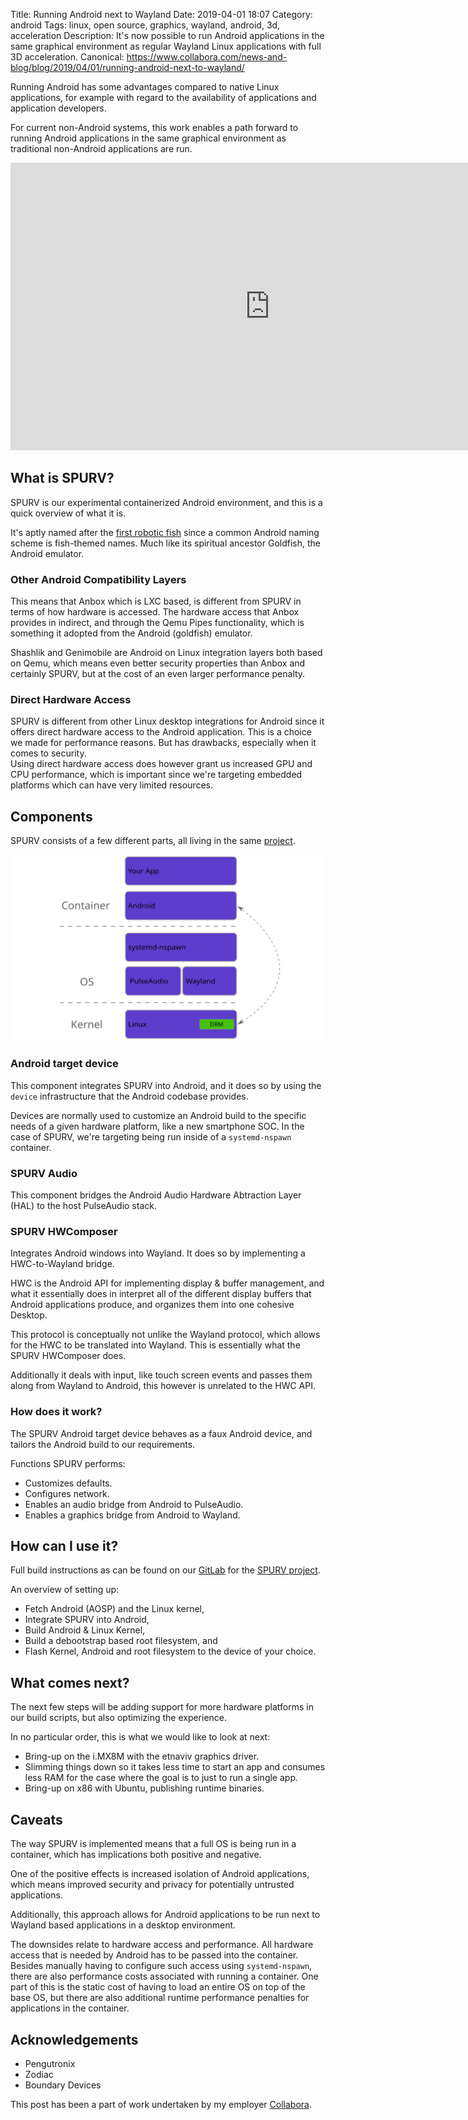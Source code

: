Title: Running Android next to Wayland
Date: 2019-04-01 18:07
Category: android
Tags: linux, open source, graphics, wayland, android, 3d, acceleration
Description: It's now possible to run Android applications in the same graphical environment as regular Wayland Linux applications with full 3D acceleration.
Canonical: https://www.collabora.com/news-and-blog/blog/2019/04/01/running-android-next-to-wayland/

Running Android has some advantages compared to native Linux applications,
for example with regard to the availability of applications and application
developers.

For current non-Android systems, this work enables a path forward to running
Android applications in the same graphical environment as traditional non-Android
applications are run.

<div style#"text-align:center;">
<iframe width="830" height="460" src="https://www.youtube.com/embed/594fIHWQSj4" frameborder="0" allow="accelerometer; autoplay; encrypted-media; gyroscope; picture-in-picture" allowfullscreen></iframe>
</div>

## What is SPURV?
SPURV is our experimental containerized Android environment, and
this is a quick overview of what it is.

It's aptly named after the [first robotic fish](https://en.wikipedia.org/wiki/SPURV)
since a common Android naming scheme is fish-themed names. Much like its spiritual
ancestor Goldfish, the Android emulator.

### Other Android Compatibility Layers
This means that Anbox which is LXC based, is different from SPURV in terms of
how hardware is accessed. The hardware access that Anbox provides in indirect,
and through the Qemu Pipes functionality, which is something it adopted from
the Android (goldfish) emulator.

Shashlik and Genimobile are Android on Linux integration layers both based on
Qemu, which means even better security properties than Anbox and certainly SPURV,
but at the cost of an even larger performance penalty.

### Direct Hardware Access
SPURV is different from other Linux desktop integrations for Android
since it offers direct hardware access to the Android application.
This is a choice we made for performance reasons. But has drawbacks, especially
when it comes to security.  
Using direct hardware access does however grant us increased GPU and CPU
performance, which is important since we're targeting embedded platforms
which can have very limited resources.

## Components
SPURV consists of a few different parts, all living in the same [project](https://gitlab.collabora.com/spurv/).

![An overview of the SPURV stack](/images/2019_spurv.svg)

### Android target device
This component integrates SPURV into Android, and it does so by using the
`device` infrastructure that the Android codebase provides.

Devices are normally used to customize an Android build to the
specific needs of a given hardware platform, like a new smartphone
SOC. In the case of SPURV, we're targeting being run inside of
a `systemd-nspawn` container.

### SPURV Audio
This component bridges the Android Audio Hardware Abtraction Layer (HAL) to
the host PulseAudio stack.

### SPURV HWComposer
Integrates Android windows into Wayland. It does so by implementing a HWC-to-Wayland bridge.

HWC is the Android API for implementing display & buffer management, and what it essentially
does in interpret all of the different display buffers that Android applications produce,
and organizes them into one cohesive Desktop.

This protocol is conceptually not unlike the Wayland protocol, which allows for the HWC to
be translated into Wayland. This is essentially what the SPURV HWComposer does.

Additionally it deals with input, like touch screen events and passes them along from Wayland
to Android, this however is unrelated to the HWC API.

### How does it work?
The SPURV Android target device behaves as a faux Android device, and tailors
the Android build to our requirements.

Functions SPURV performs:

 - Customizes defaults.
 - Configures network.
 - Enables an audio bridge from Android to PulseAudio.
 - Enables a graphics bridge from Android to Wayland.

## How can I use it?

Full build instructions as can be found on our [GitLab](https://gitlab.collabora.com/spurv/device_freedesktop/blob/master/spurv/README.md) for the [SPURV project](https://gitlab.collabora.com/spurv).

An overview of setting up:

 - Fetch Android (AOSP) and the Linux kernel,
 - Integrate SPURV into Android,
 - Build Android & Linux Kernel,
 - Build a debootstrap based root filesystem, and
 - Flash Kernel, Android and root filesystem to the device of your choice.

## What comes next?
The next few steps will be adding support for more hardware platforms
in our build scripts, but also optimizing the experience.

In no particular order, this is what we would like to look at next:

 - Bring-up on the i.MX8M with the etnaviv graphics driver.
 - Slimming things down so it takes less time to start an app and consumes less
   RAM for the case where the goal is to just to run a single app.
 - Bring-up on x86 with Ubuntu, publishing runtime binaries.


## Caveats
The way SPURV is implemented means that a full OS is being run in a container,
which has implications both positive and negative.

One of the positive effects is increased isolation of Android applications,
which means improved security and privacy for potentially untrusted applications.

Additionally, this approach allows for Android applications to be run next to
Wayland based applications in a desktop environment.

The downsides relate to hardware access and performance. All hardware access
that is needed by Android has to be passed into the container.
Besides manually having to configure such access using `systemd-nspawn`,
there are also performance costs associated with running a container.
One part of this is the static cost of having to load an entire OS on top
of the base OS, but there are also additional runtime performance penalties
for applications in the container.

## Acknowledgements
   * Pengutronix
   * Zodiac
   * Boundary Devices


This post has been a part of work undertaken by my employer [Collabora](http://www.collabora.com).